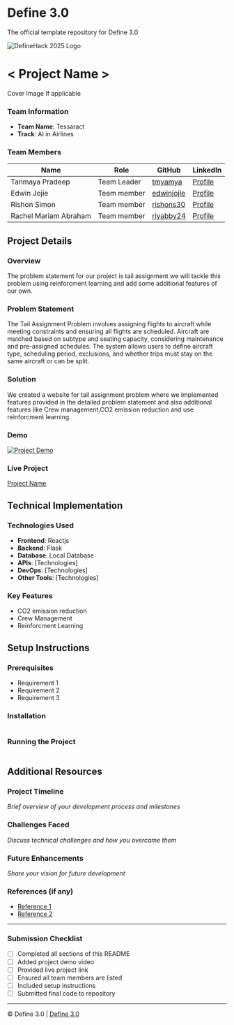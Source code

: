 
# Define 3.0
The official template repository for Define 3.0

![DefineHack 2025 Logo](https://github.com/user-attachments/assets/8173bc16-418e-4912-b500-c6427e4ba4b6)



# < Project Name >
 Cover Image  If applicable

### Team Information
- **Team Name**: Tessaract
- **Track**: AI in Airlines

### Team Members
| Name | Role | GitHub | LinkedIn |
|------|------|--------|----------|
| Tanmaya Pradeep | Team Leader | [tmyamya](https://github.com/tmyamya) | [Profile](https://linkedin.com/in/username) |
| Edwin Jojie | Team member | [edwinjojie](https://github.com/edwinjojie) | [Profile](https://linkedin.com/in/username) |
| Rishon Simon | Team member | [rishons30](https://github.com/rishons30) | [Profile](https://linkedin.com/in/username) |
| Rachel Mariam Abraham | Team member | [riyabby24](https://github.com/riyabby24) | [Profile](https://linkedin.com/in/username) |

## Project Details
### Overview
The problem statement for our project is tail assignment we will tackle this problem using reinforcment learning and add some additional features of our own.

### Problem Statement
The Tail Assignment Problem involves assigning flights to aircraft while meeting constraints and ensuring all flights are scheduled. Aircraft are matched based on subtype and seating capacity, considering maintenance and pre-assigned schedules. The system allows users to define aircraft type, scheduling period, exclusions, and whether trips must stay on the same aircraft or can be split.

### Solution
We created a website for tail assignment problem where we implemented features provided in the detailed problem statement and also additional features like Crew management,CO2 emission reduction and use reinforcment learning.

### Demo
[![Project Demo](https://img.youtube.com/vi/GYAqLW7RDaM/0.jpg)](https://www.youtube.com/watch?v=GYAqLW7RDaM)

### Live Project
[Project Name](https://your-project-url.com)

## Technical Implementation

### Technologies Used
- **Frontend**: Reactjs
- **Backend**: Flask
- **Database**: Local Database
- **APIs**: [Technologies]
- **DevOps**: [Technologies]
- **Other Tools**: [Technologies]

### Key Features
- CO2 emission reduction
- Crew Management
- Reinforcment Learning

## Setup Instructions

### Prerequisites
- Requirement 1
- Requirement 2
- Requirement 3

### Installation 
```bash

```

### Running the Project
```bash

```

## Additional Resources

### Project Timeline
_Brief overview of your development process and milestones_

### Challenges Faced
_Discuss technical challenges and how you overcame them_

### Future Enhancements
_Share your vision for future development_

### References (if any)
- [Reference 1](link)
- [Reference 2](link)

---

### Submission Checklist
- [ ] Completed all sections of this README
- [ ] Added project demo video
- [ ] Provided live project link
- [ ] Ensured all team members are listed
- [ ] Included setup instructions
- [ ] Submitted final code to repository

---

© Define 3.0 | [Define 3.0](https://www.define3.xyz/)

